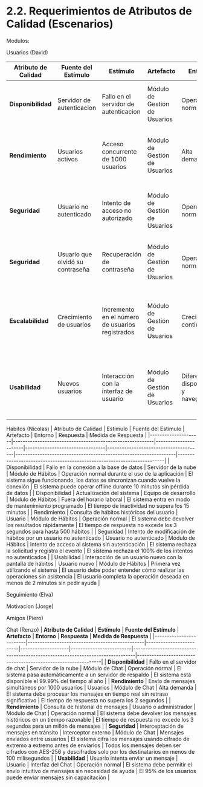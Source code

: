 # 2.2. Requerimientos de Atributos de Calidad (Escenarios)

Modulos:

Usuarios (David)

| **Atributo de Calidad** | **Fuente del Estímulo**     | **Estímulo**                                    | **Artefacto**                 | **Entorno**                | **Respuesta**                                      | **Medida de Respuesta**                                    |
|-------------------------|-----------------------------|-------------------------------------------------|-------------------------------|-----------------------------|---------------------------------------------------|-----------------------------------------------------------|
| **Disponibilidad**      | Servidor de autenticacion   | Fallo en el servidor de autenticacion           | Módulo de Gestión de Usuarios | Operación normal           | El sistema debe redirigir al usuario a un servidor de respaldo | El sistema está disponible el 99.9% del tiempo al año     |
| **Rendimiento**         | Usuarios activos            | Acceso concurrente de 1000 usuarios              | Módulo de Gestión de Usuarios | Alta demanda               | El sistema debe gestionar el acceso simultáneo sin retraso ni caídas | El tiempo de respuesta para ver autenticarse o ver el perfil no supera los 3 segundos |
| **Seguridad**           | Usuario no autenticado      | Intento de acceso no autorizado                  | Módulo de Gestión de Usuarios | Operación normal           | El sistema debe denegar el acceso y registrar el intento | El porcentaje de intentos de acceso no autorizados denegados debe ser del 100% |
| **Seguridad**           | Usuario que olvidó su contraseña | Recuperación de contraseña                       | Módulo de Gestión de Usuarios | Operación normal           | El sistema debe enviar un enlace de recuperación seguro y expirable | El tiempo de envío del enlace de recuperación no supera los 5 minutos |
| **Escalabilidad**       | Crecimiento de usuarios     | Incremento en el número de usuarios registrados  | Módulo de Gestión de Usuarios | Crecimiento continuo       | El sistema debe manejar el aumento en la base de usuarios sin degradación del rendimiento | El sistema debe soportar un aumento del 50% en usuarios sin necesidad de reestructuración |
| **Usabilidad**          | Nuevos usuarios             | Interacción con la interfaz de usuario           | Módulo de Gestión de Usuarios | Diferentes dispositivos y navegadores | La interfaz debe ser intuitiva y fácil de usar | La tasa de éxito en la navegación y gestión de perfiles debe ser del 95% entre nuevos usuarios |



Habitos (Nicolas)
| Atributo de Calidad | Estímulo                                                 | Fuente del Estímulo   | Artefacto                       | Entorno                               | Respuesta                                                         | Medida de Respuesta                                                    |
|---------------------|----------------------------------------------------------|-----------------------|---------------------------------|---------------------------------------|------------------------------------------------------------------|------------------------------------------------------------------------|
| Disponibilidad      | Fallo en la conexión a la base de datos                   | Servidor de la nube    | Módulo de Hábitos | Operación normal durante el uso de la aplicación | El sistema sigue funcionando, los datos se sincronizan cuando vuelve la conexión | El sistema puede operar offline durante 10 minutos sin pérdida de datos |
| Disponibilidad      | Actualización del sistema                                 | Equipo de desarrollo   | Módulo de Hábitos | Fuera del horario laboral             | El sistema entra en modo de mantenimiento programado              | El tiempo de inactividad no supera los 15 minutos                      |
| Rendimiento         | Consulta de hábitos históricos del usuario              | Usuario                | Módulo de Hábitos   | Operación normal                     | El sistema debe devolver los resultados rápidamente                | El tiempo de respuesta no excede los 3 segundos para hasta 500 hábitos |
| Seguridad           | Intento de modificación de hábitos por un usuario no autenticado | Usuario no autenticado | Módulo de Hábitos    | Intento de acceso al sistema sin autenticación | El sistema rechaza la solicitud y registra el evento                | El sistema rechaza el 100% de los intentos no autenticados             |
| Usabilidad          | Interacción de un usuario nuevo con la pantalla de hábitos | Usuario nuevo         | Módulo de Hábitos | Primera vez utilizando el sistema      | El usuario debe poder entender cómo realizar las operaciones sin asistencia | El usuario completa la operación deseada en menos de 2 minutos sin pedir ayuda |


Seguimiento (Elva)

Motivacion (Jorge)

Amigos (Piero)

Chat (Renzo)
| **Atributo de Calidad** | **Estímulo**                                    | **Fuente del Estímulo** | **Artefacto**      | **Entorno**             | **Respuesta**                                                                  | **Medida de Respuesta**                                        |
|-------------------------|------------------------------------------------|-------------------------|--------------------|-------------------------|-------------------------------------------------------------------------------|---------------------------------------------------------------|
| **Disponibilidad**       | Fallo en el servidor de chat                   | Servidor de la nube      | Módulo de Chat      | Operación normal | El sistema pasa automáticamente a un servidor de respaldo                    | El sistema está disponible el 99.99% del tiempo al año          |
| **Rendimiento**          | Envío de mensajes simultáneos por 1000 usuarios | Usuarios                | Módulo de Chat      | Alta demanda | El sistema debe procesar los mensajes en tiempo real sin retraso significativo | El tiempo de respuesta no supera los 2 segundos                |
| **Rendimiento**          | Consulta de historial de mensajes              | Usuario o administrador | Módulo de Chat      | Operación normal         | El sistema debe devolver los mensajes históricos en un tiempo razonable       | El tiempo de respuesta no excede los 3 segundos para un millón de mensajes |
| **Seguridad**            | Interceptación de mensajes en tránsito         | Interceptor externo      | Módulo de Chat      | Mensajes enviados entre usuarios | El sistema cifra los mensajes usando cifrado de extremo a extremo antes de enviarlos | Todos los mensajes deben ser cifrados con AES-256 y descifrados solo por los destinatarios en menos de 100 milisegundos |
| **Usabilidad**           | Usuario intenta enviar un mensaje              | Usuario                 | Interfaz del Chat   | Operación normal         | El sistema debe permitir el envío intuitivo de mensajes sin necesidad de ayuda | El 95% de los usuarios puede enviar mensajes sin capacitación  |
